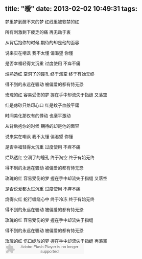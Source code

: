 title: "暧"
date: 2013-02-02 10:49:31
tags:
---

梦里梦到醒不来的梦 红线里被软禁的红

所有刺激剩下疲乏的痛 再无动于衷

从背后抱你的时候 期待的却是他的面容

说来实在嘲讽 我不太懂 偏渴望 你懂

是否幸福轻得太沉重 过度使用 不痒不痛

烂熟透红 空洞了的瞳孔 终于淘空 终于有始无终

得不到的永远在骚动 被偏爱的都有恃无恐

玫瑰的红 容易受伤的梦 握在手中却流失于指缝 又落空

红是痣砂只烙印心口 红是蚊子血般平庸

时间美化那仅有的悸动 也磨平激动

从背后抱你的时候 期待的却是他的面容

说来实在嘲讽 我不太懂 偏渴望 你懂

是否幸福轻得太沉重 过度使用 不痒不痛

烂熟透红 空洞了的瞳孔 终于淘空 终于有始无终

得不到的永远在骚动 被偏爱的都有恃无恐

玫瑰的红 容易受伤的梦 握在手中却流失于指缝 又落空

是否说爱都太过沉重 过度使用 不痒不痛

烧得火红 蛇行缠绕心中 终于冷冻 终于有始无终

得不到的永远在骚动 被偏爱的都有恃无恐

玫瑰的红 容易受伤的梦 握在手中却流失于指缝

得不到的永远在骚动 被偏爱的都有恃无恐

玫瑰的红 伤口绽放的梦 握在手中却流失于指缝 再落空
<embed type="application/x-shockwave-flash" width="257" height="33" src="http://www.xiami.com/widget/3938847_2067257/singlePlayer.swf" wmode="transparent"></embed></p>
